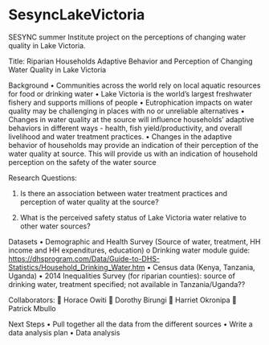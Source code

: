 # SesyncLakeVictoria
SESYNC summer Institute project on the perceptions of changing water quality in Lake Victoria.

Title: 
Riparian Households Adaptive Behavior and Perception of Changing Water Quality in Lake Victoria

Background
•	Communities across the world rely on local aquatic resources for food or drinking water
•	Lake Victoria is the world’s largest freshwater fishery and supports millions of people
•	Eutrophication impacts on water quality may be challenging in places with no or unreliable alternatives
•	Changes in water quality at the source will influence households’ adaptive behaviors in different ways -  health, fish yield/productivity, and overall livelihood and water treatment practices.
•	Changes in the adaptive behavior of households may provide an indication of their perception of the water quality at source. This will provide us with an indication of household perception on the safety of the water source


Research Questions: 
1.	Is there an association between water treatment practices and perception of water quality at the source?

2.	What is the perceived safety status of Lake Victoria water relative to other water sources? 


Datasets
•	Demographic and Health Survey (Source of water, treatment, HH income and HH expenditures, education)
o	Drinking water module guide: https://dhsprogram.com/Data/Guide-to-DHS-Statistics/Household_Drinking_Water.htm
•	Census data (Kenya, Tanzania, Uganda) 
•	2014 Inequalities Survey (for riparian counties): source of drinking water, treatment specified; not available in Tanzania/Uganda??

Collaborators: 
	Horace Owiti
	Dorothy Birungi
	Harriet Okronipa
	Patrick Mbullo

Next Steps 
•	Pull together all the data from the different sources
•	Write a data analysis plan
•	Data analysis
